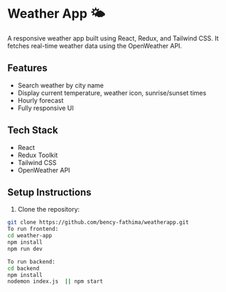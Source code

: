 # Weather App 🌤️

A responsive weather app built using React, Redux, and Tailwind CSS. It fetches real-time weather data using the OpenWeather API.

## Features
- Search weather by city name
- Display current temperature, weather icon, sunrise/sunset times
- Hourly forecast
- Fully responsive UI

## Tech Stack
- React
- Redux Toolkit
- Tailwind CSS
- OpenWeather API

## Setup Instructions

1. Clone the repository:
```bash
git clone https://github.com/bency-fathima/weatherapp.git
To run frontend:
cd weather-app
npm install
npm run dev

To run backend:
cd backend
npm install
nodemon index.js  || npm start


